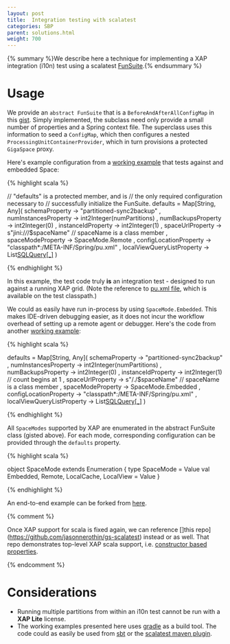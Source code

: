 ```yaml
---
layout: post
title:  Integration testing with scalatest
categories: SBP
parent: solutions.html
weight: 700
---
```


{% summary  %}We describe here a technique for implementing a XAP integration (i10n) test using a scalatest [FunSuite](http://www.scalatest.org/getting_started_with_fun_suite).{% endsummary %}

# Usage

We provide an `abstract FunSuite` that is a `BeforeAndAfterAllConfigMap` in this [gist](https://gist.github.com/jasonnerothin/fd55a2c0475b5e4f2f1d#file-gsi10nsuite). Simply implemented, the subclass need only provide a small number of properties and a Spring context file. The superclass uses this information to seed a `ConfigMap`, which then configures a nested `ProcessingUnitContainerProvider`, which in turn provisions a protected `GigaSpace` proxy. 

Here's example configuration from a [working example](https://github.com/GigaSpaces/gs-executor-remoting/blob/master/src/test/scala/com/gigaspaces/sbp/WatchRepairSuite.scala) that tests against and embedded Space:

{% highlight scala %}

  // "defaults" is a protected member, and is 
  // the only required configuration necessary to 
  // successfully initialize the FunSuite.
  defaults = Map[String, Any](
    schemaProperty -> "partitioned-sync2backup"
    , numInstancesProperty -> int2Integer(numPartitions)
    , numBackupsProperty -> int2Integer(0)
    , instanceIdProperty -> int2Integer(1)
    , spaceUrlProperty -> s"jini:/*/*/$spaceName" // spaceName is a class member
    , spaceModeProperty -> SpaceMode.Remote
    , configLocationProperty -> "classpath*:/META-INF/Spring/pu.xml"
    , localViewQueryListProperty -> List[SQLQuery[_]]()
  )

{% endhighlight %}

In this example, the test code truly **is** an integration test - designed to run against a running XAP grid. (Note the reference to [pu.xml file](https://github.com/GigaSpaces/gs-executor-remoting/blob/master/src/main/resources/META-INF/Spring/pu.xml), which is available on the test classpath.)

We could as easily have run in-process by using ``SpaceMode.Embedded``. This makes IDE-driven debugging easier, as it does not incur the workflow overhead of setting up a remote agent or debugger. Here's the code from another [working example](https://github.com/GigaSpaces/gs-executor-remoting/tree/ide):
 
{% highlight scala %}
 
   defaults = Map[String, Any](
     schemaProperty -> "partitioned-sync2backup"
     , numInstancesProperty -> int2Integer(numPartitions)
     , numBackupsProperty -> int2Integer(0)
     , instanceIdProperty -> int2Integer(1) // count begins at 1
     , spaceUrlProperty -> s"/./$spaceName" // spaceName is a class member
     , spaceModeProperty -> SpaceMode.Embedded
     , configLocationProperty -> "classpath*:/META-INF/Spring/pu.xml"
     , localViewQueryListProperty -> List[SQLQuery[_]]()
   )
   
{% endhighlight %}

All `SpaceModes` supported by XAP are enumerated in the abstract FunSuite class (gisted above). For each mode, corresponding configuration can be provided through the `defaults` property.
 
{% highlight scala %}

  object SpaceMode extends Enumeration {
    type SpaceMode = Value
    val Embedded, Remote, LocalCache, LocalView = Value
  }

{% endhighlight %}

An end-to-end example can be forked from [here](https://github.com/GigaSpaces/gs-executor-remoting/).
 
{% comment %}

Once XAP support for scala is fixed again, we can reference []this repo](https://github.com/jasonnerothin/gs-scalatest) instead or as well. That repo demonstrates top-level XAP scala support, i.e. [constructor based properties](http://docs.gigaspaces.com/xap97/scala-constructor-based-properties.html). 
 
{% endcomment %}

# Considerations

- Running multiple partitions from within an i10n test cannot be run with a **XAP Lite** license.  
- The working examples presented here uses [gradle](http://www.gradle.org/) as a build tool. The code could as easily be used from [sbt](http://www.scala-sbt.org/) or the [scalatest maven plugin](http://www.scalatest.org/user_guide/using_the_scalatest_maven_plugin).
